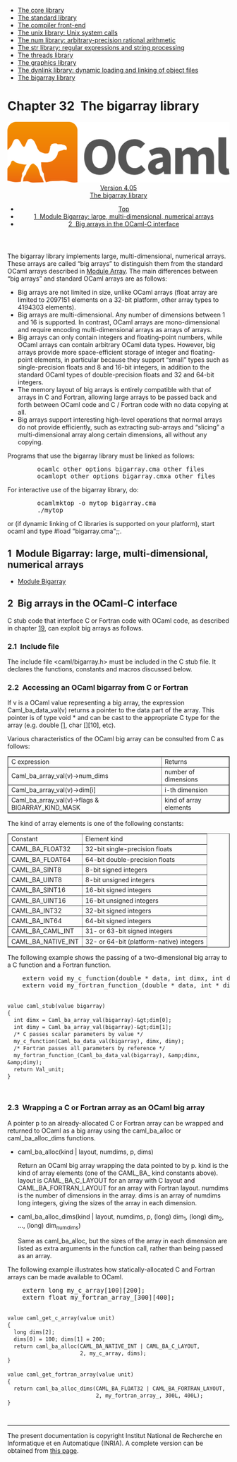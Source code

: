 <!-- ((! set title Manual !)) ((! set documentation !)) ((! set manual !)) ((! set nobreadcrumb !)) -->
<div class="manual content"><ul class="part_menu"><li><a href="core.html">The core library</a></li><li><a href="stdlib.html">The standard library</a></li><li><a href="parsing.html">The compiler front-end</a></li><li><a href="libunix.html">The unix library: Unix system calls</a></li><li><a href="libnum.html">The num library: arbitrary-precision rational arithmetic</a></li><li><a href="libstr.html">The str library: regular expressions and string processing</a></li><li><a href="libthreads.html">The threads library</a></li><li><a href="libgraph.html">The graphics library</a></li><li><a href="libdynlink.html">The dynlink library: dynamic loading and linking of object files</a></li><li class="active"><a href="libbigarray.html">The bigarray library</a></li></ul>




<h1 class="chapter" id="sec538"><span>Chapter 32</span>&nbsp;&nbsp;The bigarray library</h1>
<header><nav class="toc brand"><a class="brand" href="https://ocaml.org/"><img src="colour-logo-gray.svg" class="svg" alt="OCaml"></a></nav><nav class="toc"><div class="toc_version"><a href="/docs" id="version-select">Version 4.05</a></div><div class="toc_title"><a href="#">The bigarray library</a></div><ul><li class="top"><a href="#">Top</a></li>
<li><a href="libbigarray.html#sec539">1&nbsp;&nbsp;Module <span class="c003">Bigarray</span>: large, multi-dimensional, numerical arrays</a>
</li><li><a href="libbigarray.html#sec540">2&nbsp;&nbsp;Big arrays in the OCaml-C interface</a>
</li></ul></nav></header>
<p>The <span class="c003">bigarray</span> library implements large, multi-dimensional, numerical
arrays. These arrays are called “big arrays” to distinguish them
from the standard OCaml arrays described in
<a href="../../api/4.05/Array.html">Module <span class="c003">Array</span></a>.
The main differences between “big arrays” and standard OCaml arrays
are as follows:
</p><ul class="itemize"><li class="li-itemize">
Big arrays are not limited in size, unlike OCaml arrays
(<span class="c003">float array</span> are limited to 2097151 elements on a 32-bit platform,
other <span class="c003">array</span> types to 4194303 elements).
</li><li class="li-itemize">Big arrays are multi-dimensional. Any number of dimensions
between 1 and 16 is supported. In contrast, OCaml arrays are
mono-dimensional and require encoding multi-dimensional arrays as
arrays of arrays.
</li><li class="li-itemize">Big arrays can only contain integers and floating-point
numbers, while OCaml arrays can contain arbitrary OCaml data types.
However, big arrays provide more space-efficient storage of integer
and floating-point elements, in particular because they support
“small” types such as single-precision floats and 8 and 16-bit
integers, in addition to the standard OCaml types of double-precision
floats and 32 and 64-bit integers.
</li><li class="li-itemize">The memory layout of big arrays is entirely compatible with that
of arrays in C and Fortran, allowing large arrays to be passed back
and forth between OCaml code and C / Fortran code with no data copying
at all.
</li><li class="li-itemize">Big arrays support interesting high-level operations that normal
arrays do not provide efficiently, such as extracting sub-arrays and
“slicing” a multi-dimensional array along certain dimensions, all
without any copying.
</li></ul><p>
Programs that use the <span class="c003">bigarray</span> library must be linked as follows:
</p><pre>        ocamlc <span class="c009">other options</span> bigarray.cma <span class="c009">other files</span>
        ocamlopt <span class="c009">other options</span> bigarray.cmxa <span class="c009">other files</span>
</pre><p>
For interactive use of the <span class="c003">bigarray</span> library, do:
</p><pre>        ocamlmktop -o mytop bigarray.cma
        ./mytop
</pre><p>
or (if dynamic linking of C libraries is supported on your platform),
start <span class="c003">ocaml</span> and type <span class="c003">#load "bigarray.cma";;</span>.</p>
<h2 class="section" id="sec539">1&nbsp;&nbsp;Module <span class="c003">Bigarray</span>: large, multi-dimensional, numerical arrays</h2>
<ul class="ftoc2"><li class="li-links">
<a href="../../api/4.05/Bigarray.html">Module <span class="c003">Bigarray</span></a>
</li></ul>
<h2 class="section" id="sec540">2&nbsp;&nbsp;Big arrays in the OCaml-C interface</h2>
<p>C stub code that interface C or Fortran code with OCaml code, as
described in chapter&nbsp;<a href="intfc.html#c%3Aintf-c">19</a>, can exploit big arrays as
follows.</p>
<h3 class="subsection" id="sec541">2.1&nbsp;&nbsp;Include file</h3>
<p>The include file <span class="c003">&lt;caml/bigarray.h&gt;</span> must be included in the C stub
file. It declares the functions, constants and macros discussed
below.</p>
<h3 class="subsection" id="sec542">2.2&nbsp;&nbsp;Accessing an OCaml bigarray from C or Fortran</h3>
<p>If <span class="c009">v</span> is a OCaml <span class="c003">value</span> representing a big array, the expression
<span class="c003">Caml_ba_data_val(</span><span class="c009">v</span><span class="c003">)</span> returns a pointer to the data part of the array.
This pointer is of type <span class="c003">void *</span> and can be cast to the appropriate C
type for the array (e.g. <span class="c003">double []</span>, <span class="c003">char [][10]</span>, etc).</p><p>Various characteristics of the OCaml big array can be consulted from C
as follows:
</p><div class="center"><table class="c000 cellpadding1" border="1"><tbody><tr><td class="c014"><span class="c013">C expression</span></td><td class="c014"><span class="c013">Returns</span> </td></tr>
<tr><td class="c016">
<span class="c003">Caml_ba_array_val(</span><span class="c009">v</span><span class="c003">)-&gt;num_dims</span></td><td class="c016">number of dimensions </td></tr>
<tr><td class="c016"><span class="c003">Caml_ba_array_val(</span><span class="c009">v</span><span class="c003">)-&gt;dim[</span><span class="c009">i</span><span class="c003">]</span></td><td class="c016"><span class="c009">i</span>-th dimension </td></tr>
<tr><td class="c016"><span class="c003">Caml_ba_array_val(</span><span class="c009">v</span><span class="c003">)-&gt;flags &amp; BIGARRAY_KIND_MASK</span></td><td class="c016">kind of array elements </td></tr>
</tbody></table></div><p>
The kind of array elements is one of the following constants:
</p><div class="center"><table class="c000 cellpadding1" border="1"><tbody><tr><td class="c014"><span class="c013">Constant</span></td><td class="c014"><span class="c013">Element kind</span> </td></tr>
<tr><td class="c016">
<span class="c003">CAML_BA_FLOAT32</span></td><td class="c016">32-bit single-precision floats </td></tr>
<tr><td class="c016"><span class="c003">CAML_BA_FLOAT64</span></td><td class="c016">64-bit double-precision floats </td></tr>
<tr><td class="c016"><span class="c003">CAML_BA_SINT8</span></td><td class="c016">8-bit signed integers </td></tr>
<tr><td class="c016"><span class="c003">CAML_BA_UINT8</span></td><td class="c016">8-bit unsigned integers </td></tr>
<tr><td class="c016"><span class="c003">CAML_BA_SINT16</span></td><td class="c016">16-bit signed integers </td></tr>
<tr><td class="c016"><span class="c003">CAML_BA_UINT16</span></td><td class="c016">16-bit unsigned integers </td></tr>
<tr><td class="c016"><span class="c003">CAML_BA_INT32</span></td><td class="c016">32-bit signed integers </td></tr>
<tr><td class="c016"><span class="c003">CAML_BA_INT64</span></td><td class="c016">64-bit signed integers </td></tr>
<tr><td class="c016"><span class="c003">CAML_BA_CAML_INT</span></td><td class="c016">31- or 63-bit signed integers </td></tr>
<tr><td class="c016"><span class="c003">CAML_BA_NATIVE_INT</span></td><td class="c016">32- or 64-bit (platform-native) integers </td></tr>
</tbody></table></div><p>
The following example shows the passing of a two-dimensional big array
to a C function and a Fortran function.
</p><pre>    extern void my_c_function(double * data, int dimx, int dimy);
    extern void my_fortran_function_(double * data, int * dimx, int * dimy);

    value caml_stub(value bigarray)
    {
      int dimx = Caml_ba_array_val(bigarray)-&gt;dim[0];
      int dimy = Caml_ba_array_val(bigarray)-&gt;dim[1];
      /* C passes scalar parameters by value */
      my_c_function(Caml_ba_data_val(bigarray), dimx, dimy);
      /* Fortran passes all parameters by reference */
      my_fortran_function_(Caml_ba_data_val(bigarray), &amp;dimx, &amp;dimy);
      return Val_unit;
    }
</pre>
<h3 class="subsection" id="sec543">2.3&nbsp;&nbsp;Wrapping a C or Fortran array as an OCaml big array</h3>
<p>A pointer <span class="c009">p</span> to an already-allocated C or Fortran array can be
wrapped and returned to OCaml as a big array using the <span class="c003">caml_ba_alloc</span>
or <span class="c003">caml_ba_alloc_dims</span> functions.
</p><ul class="itemize"><li class="li-itemize">
<span class="c003">caml_ba_alloc(</span><span class="c009">kind</span> <span class="c003">|</span> <span class="c009">layout</span>, <span class="c009">numdims</span>, <span class="c009">p</span>, <span class="c009">dims</span><span class="c003">)</span><p>Return an OCaml big array wrapping the data pointed to by <span class="c009">p</span>.
<span class="c009">kind</span> is the kind of array elements (one of the <span class="c003">CAML_BA_</span>
kind constants above). <span class="c009">layout</span> is <span class="c003">CAML_BA_C_LAYOUT</span> for an
array with C layout and <span class="c003">CAML_BA_FORTRAN_LAYOUT</span> for an array with
Fortran layout. <span class="c009">numdims</span> is the number of dimensions in the
array. <span class="c009">dims</span> is an array of <span class="c009">numdims</span> long integers, giving
the sizes of the array in each dimension.</p></li><li class="li-itemize"><span class="c003">caml_ba_alloc_dims(</span><span class="c009">kind</span> <span class="c003">|</span> <span class="c009">layout</span>, <span class="c009">numdims</span>,
<span class="c009">p</span>, <span class="c003">(long) </span><span class="c009">dim</span><sub>1</sub>, <span class="c003">(long) </span><span class="c009">dim</span><sub>2</sub>, …, <span class="c003">(long) </span><span class="c009">dim</span><sub><span class="c009">numdims</span></sub><span class="c003">)</span><p>Same as <span class="c003">caml_ba_alloc</span>, but the sizes of the array in each dimension
are listed as extra arguments in the function call, rather than being
passed as an array.
</p></li></ul><p>
The following example illustrates how statically-allocated C and
Fortran arrays can be made available to OCaml.
</p><pre>    extern long my_c_array[100][200];
    extern float my_fortran_array_[300][400];

    value caml_get_c_array(value unit)
    {
      long dims[2];
      dims[0] = 100; dims[1] = 200;
      return caml_ba_alloc(CAML_BA_NATIVE_INT | CAML_BA_C_LAYOUT,
                           2, my_c_array, dims);
    }

    value caml_get_fortran_array(value unit)
    {
      return caml_ba_alloc_dims(CAML_BA_FLOAT32 | CAML_BA_FORTRAN_LAYOUT,
                                2, my_fortran_array_, 300L, 400L);
    }
</pre>
<hr>





<div class="copyright">The present documentation is copyright Institut National de Recherche en Informatique et en Automatique (INRIA). A complete version can be obtained from <a href="http://caml.inria.fr/pub/docs/manual-ocaml/">this page</a>.</div></div>